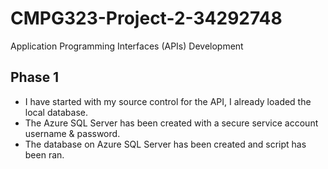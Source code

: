 # CMPG323-Project-2-34292748
Application Programming Interfaces (APIs) Development
## Phase 1 
- I have started with my source control for the API, I already loaded the local database.
- The Azure SQL Server has been created with a secure service account username & password.
- The database on Azure SQL Server has been created and script has been ran.

